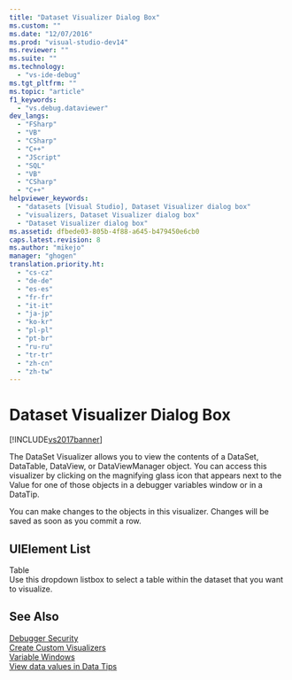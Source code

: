 ```yaml
---
title: "Dataset Visualizer Dialog Box"
ms.custom: ""
ms.date: "12/07/2016"
ms.prod: "visual-studio-dev14"
ms.reviewer: ""
ms.suite: ""
ms.technology: 
  - "vs-ide-debug"
ms.tgt_pltfrm: ""
ms.topic: "article"
f1_keywords: 
  - "vs.debug.dataviewer"
dev_langs: 
  - "FSharp"
  - "VB"
  - "CSharp"
  - "C++"
  - "JScript"
  - "SQL"
  - "VB"
  - "CSharp"
  - "C++"
helpviewer_keywords: 
  - "datasets [Visual Studio], Dataset Visualizer dialog box"
  - "visualizers, Dataset Visualizer dialog box"
  - "Dataset Visualizer dialog box"
ms.assetid: dfbede03-805b-4f88-a645-b479450e6cb0
caps.latest.revision: 8
ms.author: "mikejo"
manager: "ghogen"
translation.priority.ht: 
  - "cs-cz"
  - "de-de"
  - "es-es"
  - "fr-fr"
  - "it-it"
  - "ja-jp"
  - "ko-kr"
  - "pl-pl"
  - "pt-br"
  - "ru-ru"
  - "tr-tr"
  - "zh-cn"
  - "zh-tw"
---
```

# Dataset Visualizer Dialog Box
[!INCLUDE[vs2017banner](../code-quality/includes/vs2017banner.md)]

The DataSet Visualizer allows you to view the contents of a DataSet, DataTable, DataView, or DataViewManager object. You can access this visualizer by clicking on the magnifying glass icon that appears next to the Value for one of those objects in a debugger variables window or in a DataTip.  
  
 You can make changes to the objects in this visualizer. Changes will be saved as soon as you commit a row.  
  
## UIElement List  
 Table  
 Use this dropdown listbox to select a table within the dataset that you want to visualize.  
  
## See Also  
 [Debugger Security](../debugger/debugger-security.md)   
 [Create Custom Visualizers](../debugger/create-custom-visualizers-of-data.md)   
 [Variable Windows](../Topic/Variable%20Windows.md)   
 [View data values in Data Tips](../debugger/view-data-values-in-data-tips--in-the-code-editor.md)